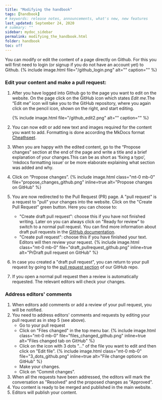 ```yaml
---
title: "Modifying the handbook"
tags: [handbook]
# keywords: release notes, announcements, what's new, new features
last_updated: September 24, 2020
# summary: ""
sidebar: mydoc_sidebar
permalink: modifying_the_handbook.html
folder: handbook
toc: off
---
```


   You can modify or edit the content of a page directly on Github. For this you will first need to login (or signup if you do not have an account yet)
   to Github. 
       {% include image.html file="/github_login.png" alt="" caption="" %}


### Edit your content and make a pull request:
  
  1. After you have logged into Github go to the page you want to edit on the website. On the page click on the GitHub icon which states *Edit me*.The “Edit me”
     icon will take you to the GitHub repository, where you again click on the pencil icon, shown on the right, and start editing.
  
       {% include image.html file="/github_edit2.png" alt="" caption="" %}

  2. You can now edit or add new text and images required for the content you want to add. Formatting is done according the MkDocs format 
     [Cheathseet](http://madrus4u.com/mdocs/engine/cheatsheet/).
     
  3. When you are happy with the edited content, go to the “Propose changes” section at the end of the page and write a title and a brief 
     explanation of your changes.This can be as short as ‘fixing a typo’, ‘mkdocs formatting issue’ or be more elaborate explaining what section was added and why.
  
  4. Click on “Propose changes”.
    {% include image.html class="mt-0 mb-0" file="propose_changes_github.png" inline=true alt="Propose changes on GitHub" %}
  
  5. You are now redirected to the Pull Request (PR) page. A "pull request" is a request to "pull" your changes into the website. 
     Click on the "Create Pull Request" green button. Here you can choose to:

      - "Create draft pull request": choose this if you have not finished writing. Later on you can always click on "Ready for review" to switch to a normal 
         pull request. You can find more information about draft pull requests in the [GitHub documentation](https://docs.github.com/en/github/collaborating-with-issues-and-pull-requests/about-pull-requests#draft-pull-requests).
      - "Create pull request": choose this if you have finished your text. Editors will then review your request.
         {% include image.html class="mt-0 mb-0" file="draft_pullrequest_github.png" inline=true alt="PrDraft pull request on GitHub" %}

  6. In case you created a "draft pull request", you can return to your pull request by going to the [pull request section](https://github.com/ibisba/handbook/pulls) of our GitHub repo.
  
  7. If you open a normal pull request then a review is automatically requested. The relevant editors will check your changes. 

### Address editors' comments

 1. When editors add comments or add a review of your pull request, you will be notified.
 2. You need to address editors' comments and requests by editing your pull request as in step 5 (see above).
      - Go to your pull request
      - Click on "Files changed" in the top menu bar.
        {% include image.html class="mt-0 mb-0" file="files_changed_github.png" inline=true alt="Files changed tab on GitHub" %}
      - Click on the icon with 3 dots "..." of the file you  want to edit and then click on "Edit file".
        {% include image.html class="mt-0 mb-0" file="3_dots_github.png" inline=true alt="File change options on GitHub" %}
      - Make your changes.
      - Click on “Commit changes”.
3. When all the requests have been addressed, the editors will mark the conversation as "Resolved" and the proposed changes as "Approved".
4. You content is ready to be merged and published in the main website.
5. Editors will publish your content.
